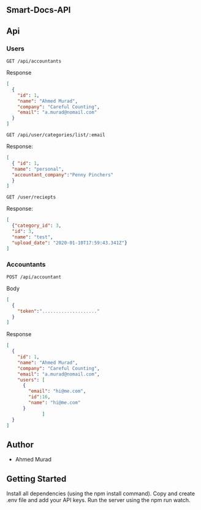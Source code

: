 ## Smart-Docs-API

## Api

### Users

`GET /api/accountants`

Response

```json
[
  {
    "id": 1,
    "name": "Ahmed Murad",
    "company": "Careful Counting",
    "email": "a.murad@nomail.com"
  }
]
```

`GET /api/user/categories/list/:email`

Response:

```json
[
  { "id": 1,
  "name": "personal",
  "accountant_company":"Penny Pinchers"
  }
]
```

`GET /user/reciepts`

Response:

```json
[
  {"category_id": 3,
  "id": 3,
  "name": "test",
  "upload_date": "2020-01-10T17:59:43.341Z"}
]
```

### Accountants

`POST /api/accountant`

Body

```json
[
  {
    "token":"...................."
  }
]
```

Response

```json
[
  {
    "id": 1,
    "name": "Ahmed Murad",
    "company": "Careful Counting",
    "email": "a.murad@nomail.com",
    "users": [
      {
        "email": "hi@me.com",
        "id":16,
        "name": "hi@me.com"
      }
             ]
  }
]
```



## Author

- Ahmed Murad

## Getting Started

Install all dependencies (using the npm install command).
Copy and create .env file and add your API keys.
Run the server using the npm run watch.

